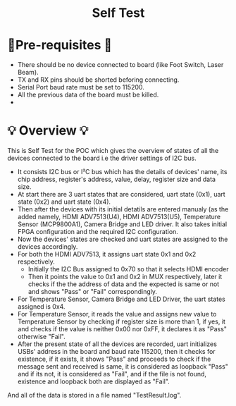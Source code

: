 
<h1 align="center" style="font-weight: 1500;">	
	Self Test
</h1>

# 📝Pre-requisites 📝
* There should be no device connected to board (like Foot Switch, Laser Beam).
* TX and RX pins should be shorted beforing connecting.
* Serial Port baud rate must be set to 115200.
* All the previous data of the board must be killed.
* 

# :bulb: Overview :bulb:
This is Self Test for the POC which gives the overview of states of all the devices connected to the board i.e the driver settings of I2C bus.

- It consists I2C bus or  I²C bus which has the details of devices' name, its chip address, register's address, value, delay, register size and data size.
- At start there are 3 uart states that are considered, uart state (0x1), uart state (0x2) and uart state (0x4). 
- Then after the devices with its initial detatils are entered manualy (as the added namely, HDMI ADV7513(U4), HDMI ADV7513(U5), Temperature Sensor (MCP9800A1), Camera Bridge and LED driver. It also takes initial FPGA configuration and the required I2C configuration.
- Now the devices' states are checked and uart states are assigned to the devices accordingly. 
- For both the HDMI ADV7513, it assigns uart state 0x1 and 0x2 respectively.
	- Initially the I2C Bus assigned to 0x70 so that it selects HDMI encoder 
	- Then it points the value to 0x1 and 0x2 in MUX respectively, later it checks if the the address of data and the expected is same or not and shows "Pass" or "Fail" correspondingly. 
- For Temperature Sensor, Camera Bridge and LED Driver, the uart states assigned is 0x4. 
- For Temperature Sensor, it reads the value and assigns new value to Temperature Sensor by checking if register size is more than 1, if yes, it  and checks if the value is neither 0x00 nor 0xFF, it declares it as "Pass" otherwise "Fail". 
- After the present state of all the devices are recorded, uart initializes USBs' address in the board and baud rate 115200, then it checks for existence, if it exists, it shows "Pass" and proceeds to check if the message sent and received is same, it is considered as loopback "Pass" and if its not, it is considered as "Fail", and if the file is not found, existence and loopback both are displayed as "Fail".

And all of the data is stored in a file named "TestResult.log".

